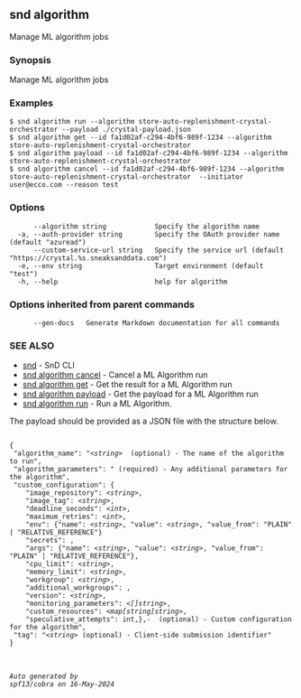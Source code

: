 ## snd algorithm

Manage ML algorithm jobs

### Synopsis

Manage ML algorithm jobs

### Examples

```
$ snd algorithm run --algorithm store-auto-replenishment-crystal-orchestrator --payload ./crystal-payload.json
$ snd algorithm get --id fa1d02af-c294-4bf6-989f-1234 --algorithm store-auto-replenishment-crystal-orchestrator
$ snd algorithm payload --id fa1d02af-c294-4bf6-989f-1234 --algorithm store-auto-replenishment-crystal-orchestrator
$ snd algorithm cancel --id fa1d02af-c294-4bf6-989f-1234 --algorithm store-auto-replenishment-crystal-orchestrator  --initiator user@ecco.com --reason test

```

### Options

```
      --algorithm string            Specify the algorithm name
  -a, --auth-provider string        Specify the OAuth provider name (default "azuread")
      --custom-service-url string   Specify the service url (default "https://crystal.%s.sneaksanddata.com")
  -e, --env string                  Target environment (default "test")
  -h, --help                        help for algorithm
```

### Options inherited from parent commands

```
      --gen-docs   Generate Markdown documentation for all commands
```

### SEE ALSO

* [snd](snd.md)	 - SnD CLI
* [snd algorithm cancel](snd_algorithm_cancel.md)	 - Cancel a ML Algorithm run
* [snd algorithm get](snd_algorithm_get.md)	 - Get the result for a ML Algorithm run
* [snd algorithm payload](snd_algorithm_payload.md)	 - Get the payload for a ML Algorithm run
* [snd algorithm run](snd_algorithm_run.md)	 - Run a ML Algorithm.

The payload should be provided as a JSON file with the structure below.

<pre><code>
{
 "algorithm_name": "<i>&lt;string&gt;</i>  (optional) - The name of the algorithm to run",
 "algorithm_parameters": "<object> (required) - Any additional parameters for the algorithm",
 "custom_configuration": {
	"image_repository": <i>&lt;string&gt;</i>,
    "image_tag": <i>&lt;string&gt;</i>,
    "deadline_seconds": <i>&lt;int&gt;</i>,
    "maximum_retries": <i>&lt;int&gt;</i>,
	"env": {"name": <i>&lt;string&gt;</i>, "value": <i>&lt;string&gt;</i>, "value_from": "PLAIN" | "RELATIVE_REFERENCE"}
	"secrets": <string[]>,
	"args": {"name": <i>&lt;string&gt;</i>, "value": <i>&lt;string&gt;</i>, "value_from": "PLAIN" | "RELATIVE_REFERENCE"},
    "cpu_limit": <i>&lt;string&gt;</i>,
    "memory_limit": <i>&lt;string&gt;</i>,
	"workgroup": <i>&lt;string&gt;</i>,
	"additional_workgroups": <map[string]string>,
	"version": <i>&lt;string&gt;</i>,
    "monitoring_parameters": <i>&lt;[]string&gt;</i>,
	"custom_resources": <i>&lt;map[string]string&gt;</i>,
    "speculative_attempts": int,},- <CustomConfiguration> (optional) - Custom configuration for the algorithm",
 "tag": "<i>&lt;string&gt;</i> (optional) - Client-side submission identifier"
}
</code></pre>


###### Auto generated by spf13/cobra on 16-May-2024
